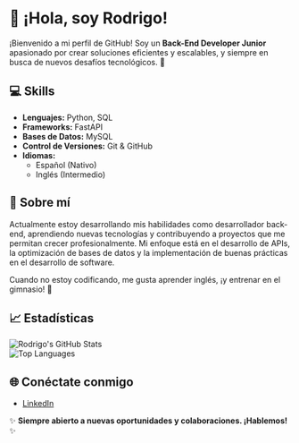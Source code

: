 # 👋 ¡Hola, soy Rodrigo! 

¡Bienvenido a mi perfil de GitHub! Soy un **Back-End Developer Junior** apasionado por crear soluciones eficientes y escalables, y siempre en busca de nuevos desafíos tecnológicos. 🚀  

## 💻 Skills  
- **Lenguajes:** Python, SQL  
- **Frameworks:** FastAPI  
- **Bases de Datos:** MySQL  
- **Control de Versiones:** Git & GitHub  
- **Idiomas:**  
  - Español (Nativo)  
  - Inglés (Intermedio)  

## 🚀 Sobre mí  
Actualmente estoy desarrollando mis habilidades como desarrollador back-end, aprendiendo nuevas tecnologías y contribuyendo a proyectos que me permitan crecer profesionalmente. Mi enfoque está en el desarrollo de APIs, la optimización de bases de datos y la implementación de buenas prácticas en el desarrollo de software.  

Cuando no estoy codificando, me gusta aprender inglés, ¡y entrenar en el gimnasio! 💪  

## 📈 Estadísticas  
![Rodrigo's GitHub Stats](https://github-readme-stats.vercel.app/api?username=Rodrigo-Suarez&show_icons=true&theme=radical)  
![Top Languages](https://github-readme-stats.vercel.app/api/top-langs/?username=Rodrigo-Suarez&layout=compact&theme=radical)  

## 🌐 Conéctate conmigo  
- [LinkedIn](linkedin.com/in/rodrigo-suarez-85225a318)  

✨ **Siempre abierto a nuevas oportunidades y colaboraciones. ¡Hablemos!** ✨  

<!--
**Rodrigo-Suarez/Rodrigo-Suarez** is a ✨ _special_ ✨ repository because its `README.md` (this file) appears on your GitHub profile.

Here are some ideas to get you started:

- 🔭 I’m currently working on ...
- 🌱 I’m currently learning ...
- 👯 I’m looking to collaborate on ...
- 🤔 I’m looking for help with ...
- 💬 Ask me about ...
- 📫 How to reach me: ...
- 😄 Pronouns: ...
- ⚡ Fun fact: ...
-->
